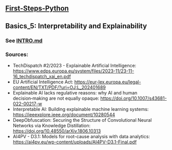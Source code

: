 ## [First-Steps-Python](https://github.com/asofcs/First-Steps-Python)

## Basics_5: Interpretability and Explainability
### See [INTRO.md](https://github.com/asofcs/First-Steps-Python/blob/Basics_5/INTRO.md)
### Sources:
- TechDispatch #2/2023 - Explainable Artificial Intelligence: https://www.edps.europa.eu/system/files/2023-11/23-11-16_techdispatch_xai_en.pdf
- EU Artificial Intelligence Act: https://eur-lex.europa.eu/legal-content/EN/TXT/PDF/?uri=OJ:L_202401689
- Explainable AI lacks regulative reasons: why AI and human decision‑making are not equally opaque: https://doi.org/10.1007/s43681-022-00217-w
- Interpretable AI: Building explainable machine learning systems: https://ieeexplore.ieee.org/document/10280544
- DeepObfuscation: Securing the Structure of Convolutional Neural Networks via Knowledge Distillation: https://doi.org/10.48550/arXiv.1806.10313
- AI4PV - D3.1: Models for root-cause analysis with data analytics: https://ai4pv.eu/wp-content/uploads/AI4PV-D3.1-Final.pdf
